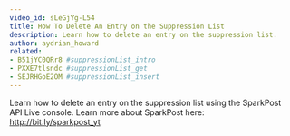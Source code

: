 ```yaml
---
video_id: sLeGjYg-L54
title: How To Delete An Entry on the Suppression List
description: Learn how to delete an entry on the suppression list.
author: aydrian_howard
related:
- B51jYC0QRr8 #suppressionList_intro
- PXXE7tlsndc #suppressionList_get
- SEJRHGoE2OM #suppressionList_insert
---
```

Learn how to delete an entry on the suppression list using the SparkPost API Live console. Learn more about SparkPost here: http://bit.ly/sparkpost_yt
